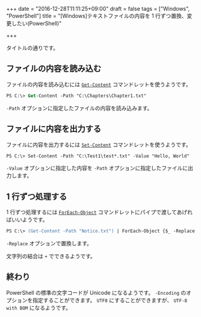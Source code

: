 +++
date = "2016-12-28T11:11:25+09:00"
draft = false
tags = ["Windows", "PowerShell"]
title = "[Windows]テキストファイルの内容を 1 行ずつ置換、変更したい(PowerShell)"

+++

タイトルの通りです。

<!--more-->

## ファイルの内容を読み込む

ファイルの内容を読み込むには [`Get-Content`](https://docs.microsoft.com/en-us/powershell/module/microsoft.powershell.management/get-content?view=powershell-5.1) コマンドレットを使うようです。

```ps
PS C:\> Get-Content -Path "C:\Chapters\Chapter1.txt"
```

`-Path` オプションに指定したファイルの内容を読み込みます。

## ファイルに内容を出力する

ファイルに内容を出力するには [`Set-Content`](https://docs.microsoft.com/ja-jp/powershell/module/Microsoft.PowerShell.Management/Set-Content?view=powershell-5.1) コマンドレットを使うようです。

```ps
PS C:\> Set-Content -Path "C:\Test1\test*.txt" -Value "Hello, World"
```

`-Value` オプションに指定した内容を `-Path` オプションに指定したファイルに出力します。

## 1 行ずつ処理する

1 行ずつ処理するには [`ForEach-Object`](https://docs.microsoft.com/ja-jp/powershell/module/Microsoft.PowerShell.Core/ForEach-Object?view=powershell-5.1) コマンドレットにパイプで渡してあげればいいようです。

```ps
PS C:\> (Get-Content -Path "Notice.txt") | ForEach-Object {$_ -Replace "Warning", "Caution"} | Set-Content -Path "Notice.txt"
```

`-Replace` オプションで置換します。

文字列の結合は `+` でできるようです。

## 終わり

PowerShell の標準の文字コードが Unicode になるようです。
`-Encoding` のオプションを指定することができます。
`UTF8` にすることができますが、 `UTF-8 with BOM` になるようです。
